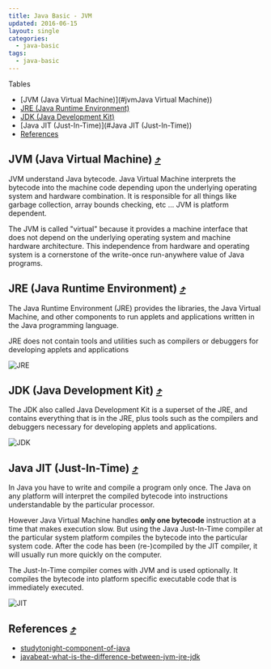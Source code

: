 ```yaml
---
title: Java Basic - JVM
updated: 2016-06-15
layout: single
categories:
  - java-basic
tags:
  - java-basic
---
```


Tables

* [JVM (Java Virtual Machine)](#jvmJava Virtual Machine))
* [JRE (Java Runtime Environment)](#JRE (Java Runtime Environment))
* [JDK (Java Development Kit)](#JDK (Java Development Kit))
* [Java JIT (Just-In-Time)](#Java JIT (Just-In-Time))
* [References](#References)

## JVM (Java Virtual Machine) [&#10548;](#tables)

JVM understand Java bytecode. Java Virtual Machine interprets the bytecode into the machine code depending upon the underlying operating system and hardware combination. It is responsible for all things like garbage collection, array bounds checking, etc ... JVM is platform dependent.

The JVM is called "virtual" because it provides a machine interface that does not depend on the underlying operating system and machine hardware architecture. This independence from hardware and operating system is a cornerstone of the write-once run-anywhere value of Java programs.

## JRE (Java Runtime Environment) [&#10548;](#tables)

The Java Runtime Environment (JRE) provides the libraries, the Java Virtual Machine, and other components to run applets and applications written in the Java programming language.

JRE does not contain tools and utilities such as compilers or debuggers for developing applets and applications

![JRE](http://www.studytonight.com/java/images/what-is-jre.png)

## JDK (Java Development Kit) [&#10548;](#tables)

The JDK also called Java Development Kit is a superset of the JRE, and contains everything that is in the JRE, plus tools such as the compilers and debuggers necessary for developing applets and applications.

![JDK](http://www.studytonight.com/java/images/what-is-jdk.png)

## Java JIT (Just-In-Time) [&#10548;](#tables)

In Java you have to write and compile a program only once. The Java on any platform will interpret the compiled bytecode into instructions understandable by the particular processor.

However Java Virtual Machine handles **only one bytecode** instruction at a time that makes execution slow. But using the Java Just-In-Time compiler at the particular system platform compiles the bytecode into the particular system code. After the code has been (re-)compiled by the JIT compiler, it will usually run more quickly on the computer.

The Just-In-Time compiler comes with JVM and is used optionally. It compiles the bytecode into platform specific executable code that is immediately executed.

![JIT](http://javabeat.net/wp-content/uploads/2013/02/jvm-jre-jdk.png)

## References [&#10548;](#tables)

* [studytonight-component-of-java](http://www.studytonight.com/java/component-of-java)
* [javabeat-what-is-the-difference-between-jvm-jre-jdk](http://javabeat.net/what-is-the-difference-between-jrejvm-and-jdk/)